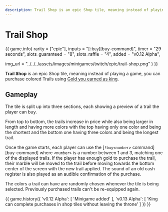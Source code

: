 ```yaml
---
description: Trail Shop is an epic Shop tile, meaning instead of playing a game, you can purchase colored Trails using Gold you earned as king.
---
```


# Trail Shop

{{ game.info(
  rarity           = ["epic"],
  inputs           = "[`!buy`][buy-command]",
  timer            = "29 seconds",
  slots_guaranteed = "8",
  slots_raffle     = "4",
  added            = "v0.12 Alpha",
  
  img_url = "../../../assets/images/minigames/twitch/epic/trail-shop.png"
) }}

**Trail Shop** is an epic Shop tile, meaning instead of playing a game, you can purchase colored Trails using [Gold you earned as king](../../mechanics/earning-gold.md).

## Gameplay

The tile is split up into three sections, each showing a preview of a trail the player can buy.

From top to bottom, the trails increase in price while also being larger in length and having more colors with the top having only one color and being the shortest and the bottom one having three colors and being the longest trail.

Once the game starts, each player can use the [`!buy<number>` command][buy-command] where `<number>` is a number between 1 and 3, matching one of the displayed trails. If the player has enough gold to purchase the trail, their marble will be moved to the trail before moving towards the bottom center of the screen with the new trail applied. The sound of an old cash register is also played as an audible confirmation of the purchase.

The colors a trail can have are randomly chosen whenever the tile is being selected. Previously purchased trails can't be re-equipped again.

{{ game.history({
  'v0.12 Alpha': [
    'Minigame added'
  ],
  'v0.13 Alpha': [
    'King can complete purchases in shop tiles without leaving the throne'
  ]
}) }}